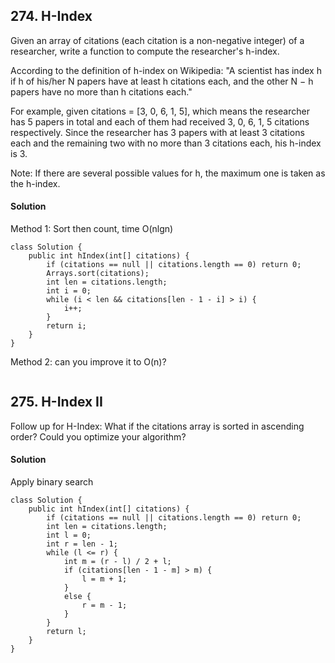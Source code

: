 ## 274. H-Index
Given an array of citations (each citation is a non-negative integer) of a researcher, write a function to compute the researcher's h-index.

According to the definition of h-index on Wikipedia: "A scientist has index h if h of his/her N papers have at least h citations each, and the other N − h papers have no more than h citations each."

For example, given citations = [3, 0, 6, 1, 5], which means the researcher has 5 papers in total and each of them had received 3, 0, 6, 1, 5 citations respectively. Since the researcher has 3 papers with at least 3 citations each and the remaining two with no more than 3 citations each, his h-index is 3.

Note: If there are several possible values for h, the maximum one is taken as the h-index.

#### Solution
Method 1: Sort then count, time O(nlgn)
~~~
class Solution {
    public int hIndex(int[] citations) {
        if (citations == null || citations.length == 0) return 0;
        Arrays.sort(citations);
        int len = citations.length;
        int i = 0;
        while (i < len && citations[len - 1 - i] > i) {
            i++;
        }
        return i;
    }
}
~~~

Method 2: can you improve it to O(n)?
~~~
~~~

## 275. H-Index II
Follow up for H-Index: What if the citations array is sorted in ascending order? Could you optimize your algorithm?

#### Solution
Apply binary search
~~~
class Solution {
    public int hIndex(int[] citations) {
        if (citations == null || citations.length == 0) return 0;
        int len = citations.length;
        int l = 0;
        int r = len - 1;
        while (l <= r) {
            int m = (r - l) / 2 + l;
            if (citations[len - 1 - m] > m) {
                l = m + 1;
            }
            else {
                r = m - 1;
            }
        }
        return l;
    }
}
~~~
